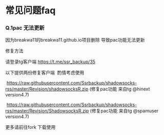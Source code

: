 # 常见问题faq

### Q.1pac 无法更新

因为breakwa11的breakwa11.github.io项目删除 导致pac功能无法更新

修复方法

请登录tg客户端 https://t.me/ssr_backup/35

以下提供两份修复客户端  酌情考虑使用

   https://raw.githubusercontent.com/Ssrbackup/shadowsocks-rss/master/Revision/shadowsocksR.zip (修复pac功能 来自tg @hinext version4.7)
   
   https://raw.githubusercontent.com/Ssrbackup/shadowsocks-rss/master/Revision/ShadowsocksR.zip (修复pac功能 来自tg @spamuser version4.7)
  
更多请前往fork 下载使用
